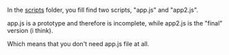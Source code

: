 In the [scripts](https://github.com/Hamid3DATA/JavaScript/tree/main/BlackJack/scripts) folder, you fill find two scripts, "app.js" and "app2.js".
<br />

app.js is a prototype and therefore is incomplete, while app2.js is the "final" version (i think).
<br />

Which means that you don't need app.js file at all.
